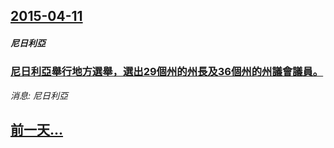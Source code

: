 ## [2015-04-11](/news/2015/04/11/index.md)

##### 尼日利亞
### [尼日利亞舉行地方選舉，選出29個州的州長及36個州的州議會議員。 ](/news/2015/04/11/尼日利亞舉行地方選舉-選出29個州的州長及36個州的州議會議員.md)
_消息: 尼日利亞_

## [前一天...](/news/2015/04/10/index.md)

